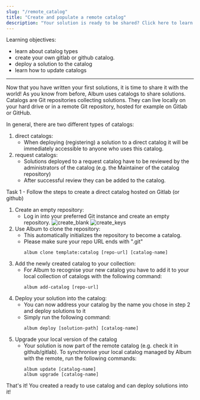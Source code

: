 ```yaml
---
slug: "/remote_catalog"
title: "Create and populate a remote catalog"
description: "Your solution is ready to be shared? Click here to learn how to create a remote catalog living on Gitlab and upload a solution."
---
```


<div class="learning-objectives">
Learning objectives:
<ul>
<li>learn about catalog types</li>
<li>create your own gitlab or github catalog.</li>
<li>deploy a solution to the catalog</li>
<li>learn how to update catalogs</li>
</ul>
</div>

---

Now that you have written your first solutions, it is time to share it with the world!
As you know from before, Album uses catalogs to share solutions.
Catalogs are Git repositories collecting solutions.
They can live locally on your hard drive or in a remote Git repository, hosted for example on Gitlab or GitHub. 

In general, there are two different types of catalogs:

1. direct catalogs:
    - When deploying (registering) a solution to a direct catalog it will be immediately accessible to anyone who uses this catalog.
2. request catalogs:
    - Solutions deployed to a request catalog have to be reviewed by the administrators of the catalog (e.g. the Maintainer of the catalog
      repository)
    - After successful review they can be added to the catalog.

<div class="task">
<div class="task-title">Task 1 - Follow the steps to create a direct catalog hosted on Gitlab (or github)</div>


1. Create an empty repository:
    - Log in into your preferred Git instance and create an empty repository.
      ![create_blank](https://gitlab.com/album-app/album-workshop/-/raw/main/static/choose_blank_circle.jpg)
      ![create_keys](https://gitlab.com/album-app/album-workshop/-/raw/main/static/new_repo_creation_fields.jpg)
2. Use Album to clone the repository:
    - This automatically initializes the repository to become a catalog.
    - Please make sure your repo URL ends with ".git"
      ```
      album clone template:catalog [repo-url] [catalog-name]
      ```
3. Add the newly created catalog to your collection:
    - For Album to recognise your new catalog you have to add it to your local collection of catalogs 
      with the following command:
      ```
      album add-catalog [repo-url]
      ```
4. Deploy your solution into the catalog:
   - You can now address your catalog by the name you chose in step 2 and deploy solutions to it
   - Simply run the following command:
     ```
     album deploy [solution-path] [catalog-name]
     ```
5. Upgrade your local version of the catalog
    - Your solution is now part of the remote catalog (e.g. check it in github/gitlab). To synchronise
      your local catalog managed by Album with the remote, run the following commands:
      ```
      album update [catalog-name]
      album upgrade [catalog-name]
      ```
</div>
      
That's it! You created a ready to use catalog and can deploy solutions into it! 
